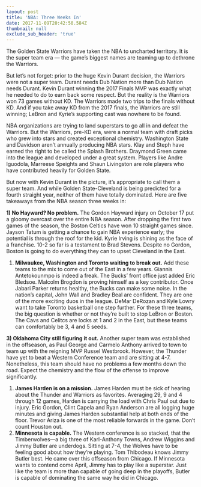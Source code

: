 ```yaml
---
layout: post
title: 'NBA: Three Weeks In'
date: 2017-11-09T20:42:50.584Z
thumbnail: null
exclude_sub_header: 'true'
---
```

The Golden State Warriors have taken the NBA to uncharted territory. It is the super team era — the game’s biggest names are teaming up to dethrone the Warriors.

But let’s not forget: prior to the huge Kevin Durant decision, the Warriors were not a super team. Durant needs Dub Nation more than Dub Nation needs Durant. Kevin Durant winning the 2017 Finals MVP was exactly what he needed to do to earn back some respect. But the reality is the Warriors won 73 games without KD. The Warriors made two trips to the finals without KD. And if you take away KD from the 2017 finals, the Warriors are still winning; LeBron and Kyrie’s supporting cast was nowhere to be found.

NBA organizations are trying to land superstars to go all in and defeat the Warriors. But the Warriors, pre-KD era, were a normal team with draft picks who grew into stars and created exceptional chemistry. Washington State and Davidson aren’t annually producing NBA stars. Klay and Steph have earned the right to be called the Splash Brothers. Draymond Green came into the league and developed under a great system. Players like Andre Iguodola, Marreese Speights and Shaun Livingston are role players who have contributed heavily for Golden State.

But now with Kevin Durant in the picture, it’s appropriate to call them a super team. And while Golden State-Cleveland is being predicted for a fourth straight year, neither of them have totally dominated. Here are five takeaways from the NBA season three weeks in:

**1) No Hayward? No problem.** The Gordon Hayward injury on October 17 put a gloomy overcast over the entire NBA season. After dropping the first two games of the season, the Boston Celtics have won 10 straight games since. Jayson Tatum is getting a chance to gain NBA experience early; the potential is through the roof for the kid. Kyrie Irving is shining as the face of a franchise. 10-2 so far is a testament to Brad Stevens. Despite no Gordon, Boston is going to do everything they can to upset Cleveland in the East.

1. **Milwaukee, Washington and Toronto waiting to break out.** Add these teams to the mix to come out of the East in a few years. Giannis Antetokounmpo is indeed a freak. The Bucks’ front office just added Eric Bledsoe. Malcolm Brogdon is proving himself as a key contributor. Once Jabari Parker returns healthy, the Bucks can make some noise. In the nation’s capital, John Wall and Bradley Beal are confident. They are one of the more exciting duos in the league. DeMar DeRozan and Kyle Lowry want to take Toronto basketball one step further. For these three teams, the big question is whether or not they’re built to stop LeBron or Boston. The Cavs and Celitcs are locks at 1 and 2 in the East, but these teams can comfortably be 3, 4 and 5 seeds.

**3) Oklahoma City still figuring it out.** Another super team was established in the offseason, as Paul George and Carmelo Anthony arrived to town to team up with the reigning MVP Russel Westbrook. However, the Thunder have yet to beat a Western Conference team and are sitting at 4-7. Nonetheless, this team should have no problems a few months down the road. Expect the chemistry and the flow of the offense to improve significantly. 

1. **James Harden is on a mission.** James Harden must be sick of hearing about the Thunder and Warriors as favorites. Averaging 29, 9 and 4 through 12 games, Harden is carrying the load with Chris Paul out due to injury. Eric Gordon, Clint Capela and Ryan Anderson are all logging huge minutes and giving James Harden substantial help at both ends of the floor. Trevor Ariza is one of the most reliable forwards in the game. Don’t count Houston out.
2. **Minnesota is capable.** The Western conference is so stacked, that the Timberwolves—a big three of Karl-Anthony Towns, Andrew Wiggins and Jimmy Butler are underdogs. Sitting at 7-4, the Wolves have to be feeling good about how they’re playing. Tom Thibodeau knows Jimmy Butler best. He came over this offseason from Chicago. If Minnesota wants to contend come April, Jimmy has to play like a superstar. Just like the team is more than capable of going deep in the playoffs, Butler is capable of dominating the same way he did in Chicago.

